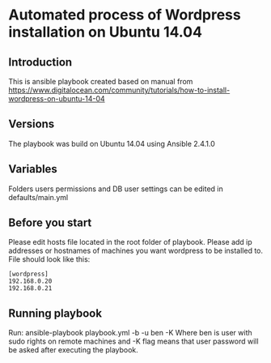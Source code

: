 # Automated process of Wordpress installation on Ubuntu 14.04

## Introduction

This is ansible playbook created based on manual from https://www.digitalocean.com/community/tutorials/how-to-install-wordpress-on-ubuntu-14-04

## Versions

The playbook was build on Ubuntu 14.04 using Ansible 2.4.1.0

## Variables

Folders users permissions and DB user settings can be edited in defaults/main.yml

## Before you start

Please edit hosts file located in the root folder of playbook. 
Please add ip addresses or hostnames of machines you want wordpress to be installed to. 
File should look like this:

```
[wordpress]
192.168.0.20
192.168.0.21
```
## Running playbook

Run: ansible-playbook playbook.yml -b -u ben -K
Where ben is user with sudo rights on remote machines and -K flag means that user password will be asked after executing the playbook.

